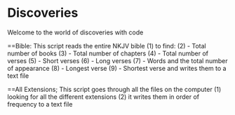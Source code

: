 # Discoveries
Welcome to the world of discoveries with code

==Bible:
		This script reads the entire NKJV bible
	(1)	to find:
	(2)	- Total number of books
	(3)	- Total number of chapters
	(4)	- Total number of verses
	(5)	- Short verses
	(6)	- Long verses
	(7)	- Words and the total number of appearance
	(8)	- Longest verse
	(9)	- Shortest verse
		and writes them to a text file
	
==All Extensions;
		This script goes through all the files on the computer
	(1)	looking for all the different extensions
	(2)	it writes them in order of frequency to a text file
